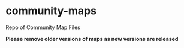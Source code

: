 # community-maps
Repo of Community Map Files


**Please remove older versions of maps as new versions are released**
